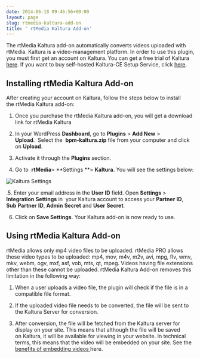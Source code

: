 ```yaml
---
date: 2014-06-18 09:46:56+00:00
layout: page
slug: rtmedia-kaltura-add-on
title: ' rtMedia Kaltura Add-on'
---
```


The rtMedia Kaltura add-on automatically converts videos uploaded with rtMedia. Kaltura is a video-management platform. In order to use this plugin, you must first get an account on Kaltura. You can get a free trial of Kaltura [here](http://corp.kaltura.com/free-trial). If you want to buy self-hosted Kaltura-CE Setup Service, click [here](https://rtcamp.com/store/rtmedia-kaltura-ce-setup-service/).


## Installing rtMedia Kaltura Add-on


After creating your account on Kaltura, follow the steps below to install the rtMedia Kaltura add-on:

1. Once you purchase the rtMedia Kaltura add-on, you will get a download link for rtMedia Kaltura

2. In your WordPress **Dashboard**, go to **Plugins** > **Add New** > **Upload**.  Select the  **bpm-kaltura.zip** file from your computer and click on **Upload**.

3. Activate it through the **Plugins** section.

4. Go to  **rtMedia**> **Settings **> **Kaltura**. You will see the settings below:

![Kaltura Settings](http://docs.rtcamp.com/wp-content/uploads/2014/06/Kaltura-Settings.jpg)

.5. Enter your email address in the **User** **ID** field. Open **Settings** > **Integration** **Settings** in  your Kaltura account to access your **Partner** **ID**, **Sub** **Partner** **ID**, **Admin** **Secret** and **User** **Secret**.

6. Click on **Save Settings**. Your Kaltura add-on is now ready to use.


## Using rtMedia Kaltura Add-on


rtMedia allows only mp4 video files to be uploaded. rtMedia PRO allows these video types to be uploaded: mp4, mov, m4v, m2v, avi, mpg, flv, wmv, mkv, webm, ogv, mxf, asf, vob, mts, qt, mpeg. Videos having file extensions other than these cannot be uploaded. rtMedia Kaltura Add-on removes this limitation in the following way:

1. When a user uploads a video file, the plugin will check if the file is in a compatible file format.

2. If the uploaded video file needs to be converted, the file will be sent to the Kaltura Server for conversion.

3. After conversion, the file will be fetched from the Kaltura server for display on your site. This means that although the file will be saved on Kaltura, it will be available for viewing in your website. In technical terms, this means that the video will be embedded on your site. See the [benefits of embedding videos ](http://www.robertsharpassociates.com/blog/embedding-video-website/)here.






